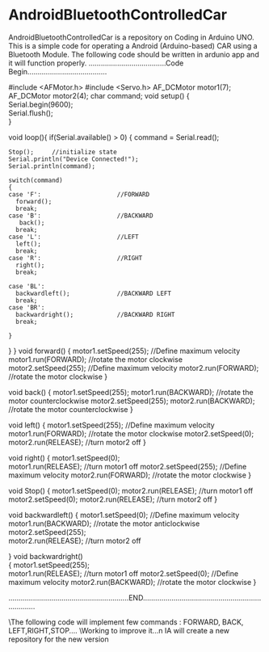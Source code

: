 # AndroidBluetoothControlledCar
AndroidBluetoothControlledCar is a repository on Coding in Arduino UNO. This is a simple code for operating a Android (Arduino-based) CAR using a Bluetooth Module.
The following code should be written in ardunio app and it will function properly.
......................................Code Begin.......................................
<!-- Using Pin 4 and Pin 7 of Arduino -->

#include <AFMotor.h>      <!-- This is a header for AFMotor-->
#include <Servo.h>        <!-- This is a header for ServoMotor -->
AF_DCMotor motor1(7);     
AF_DCMotor motor2(4); 
char command; 
void setup() 
{       
  Serial.begin(9600);  
  Serial.flush();                  
}

<!-- The following code is compactable with the Andriod Bluetooth App that can be easily found in PlayStore -->

void loop(){
  if(Serial.available() > 0)
  { 
    command = Serial.read(); 

    Stop();     //initialize state 
    Serial.println("Device Connected!");                         
    Serial.println(command);
    
    switch(command)
    {
    case 'F':                     //FORWARD
      forward();
      break;
    case 'B':                     //BACKWARD
       back();
      break;
    case 'L':                     //LEFT  
      left();
      break;
    case 'R':                     //RIGHT
      right();
      break;

    case 'BL':  
      backwardleft();             //BACKWARD LEFT
      break;
    case 'BR':
      backwardright();            //BACKWARD RIGHT
      break;
    
    }
  } 
}
void forward()
{
  motor1.setSpeed(255); //Define maximum velocity    <!-- Spped lim,it may vary from 200-300 -->
  motor1.run(FORWARD); //rotate the motor clockwise   
  motor2.setSpeed(255); //Define maximum velocity
  motor2.run(FORWARD); //rotate the motor clockwise
}

void back()
{
  motor1.setSpeed(255); 
  motor1.run(BACKWARD); //rotate the motor counterclockwise
  motor2.setSpeed(255); 
  motor2.run(BACKWARD); //rotate the motor counterclockwise
}

void left()
{
  motor1.setSpeed(255); //Define maximum velocity
  motor1.run(FORWARD); //rotate the motor clockwise
  motor2.setSpeed(0);                    
  motor2.run(RELEASE); //turn motor2 off
}

void right()
{
  motor1.setSpeed(0);                            
  motor1.run(RELEASE); //turn motor1 off
  motor2.setSpeed(255); //Define maximum velocity
  motor2.run(FORWARD); //rotate the motor clockwise
}

void Stop()
{
  motor1.setSpeed(0);
  motor2.run(RELEASE); //turn motor1 off
  motor2.setSpeed(0);
  motor2.run(RELEASE); //turn motor2 off
}

void backwardleft() 
{
  motor1.setSpeed(0); //Define maximum velocity
  motor1.run(BACKWARD); //rotate the motor anticlockwise
  motor2.setSpeed(255);                    
  motor2.run(RELEASE); //turn motor2 off

}
void backwardright()     
{
  motor1.setSpeed(255);                            
  motor1.run(RELEASE); //turn motor1 off
  motor2.setSpeed(0); //Define maximum velocity
  motor2.run(BACKWARD); //rotate the motor clockwise
}

...........................................................END.......................................................................

\\The following code will implement few commands : FORWARD, BACK, LEFT,RIGHT,STOP....
\\Working to improve it...n IA will create a new repository for the new version

